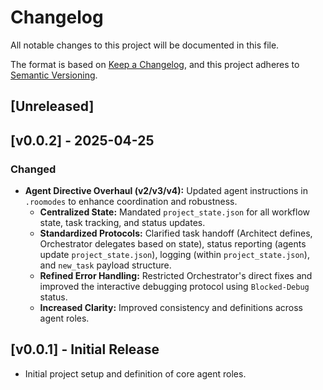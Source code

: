 # Changelog

All notable changes to this project will be documented in this file.

The format is based on [Keep a Changelog](https://keepachangelog.com/en/1.0.0/),
and this project adheres to [Semantic Versioning](https://semver.org/spec/v2.0.0.html).

## [Unreleased]

## [v0.0.2] - 2025-04-25

### Changed
- **Agent Directive Overhaul (v2/v3/v4):** Updated agent instructions in `.roomodes` to enhance coordination and robustness.
    - **Centralized State:** Mandated `project_state.json` for all workflow state, task tracking, and status updates.
    - **Standardized Protocols:** Clarified task handoff (Architect defines, Orchestrator delegates based on state), status reporting (agents update `project_state.json`), logging (within `project_state.json`), and `new_task` payload structure.
    - **Refined Error Handling:** Restricted Orchestrator's direct fixes and improved the interactive debugging protocol using `Blocked-Debug` status.
    - **Increased Clarity:** Improved consistency and definitions across agent roles.

## [v0.0.1] - Initial Release
- Initial project setup and definition of core agent roles.